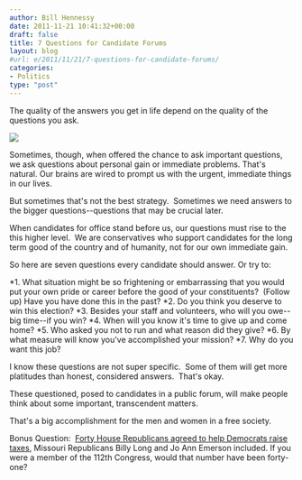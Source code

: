 ```yaml
---
author: Bill Hennessy
date: 2011-11-21 10:41:32+00:00
draft: false
title: 7 Questions for Candidate Forums
layout: blog
#url: e/2011/11/21/7-questions-for-candidate-forums/
categories:
- Politics
type: "post"
---
```


The quality of the answers you get in life depend on the quality of the questions you ask.



[![](https://19015-hennessysview.hennessysview.com/wp-content/uploads/2011/11/candidate-forum.jpg)
](https://19015-hennessysview.hennessysview.com/wp-content/uploads/2011/11/candidate-forum.jpg)



Sometimes, though, when offered the chance to ask important questions, we ask questions about personal gain or immediate problems. That's natural. Our brains are wired to prompt us with the urgent, immediate things in our lives.

But sometimes that's not the best strategy.  Sometimes we need answers to the bigger questions--questions that may be crucial later.

When candidates for office stand before us, our questions must rise to the this higher level.  We are conservatives who support candidates for the long term good of the country and of humanity, not for our own immediate gain.

So here are seven questions every candidate should answer. Or try to:




*1. What situation might be so frightening or embarrassing that you would put your own pride or career before the good of your constituents?  (Follow up) Have you have done this in the past?
*2. Do you think you deserve to win this election?
*3. Besides your staff and volunteers, who will you owe--big time--if you win?
*4. When will you know it's time to give up and come home?
*5. Who asked you not to run and what reason did they give?
*6. By what measure will know you've accomplished your mission?
*7. Why do you want this job?




I know these questions are not super specific.  Some of them will get more platitudes than honest, considered answers.  That's okay.





These questioned, posed to candidates in a public forum, will make people think about some important, transcendent matters.





That's a big accomplishment for the men and women in a free society.



Bonus Question:  [Forty House Republicans agreed to help Democrats raise taxes](https://www.americansforprosperity.org/110611-40-house-republicans-ask-super-committee-higher-taxes), Missouri Republicans Billy Long and Jo Ann Emerson included. If you were a member of the 112th Congress, would that number have been forty-one?


